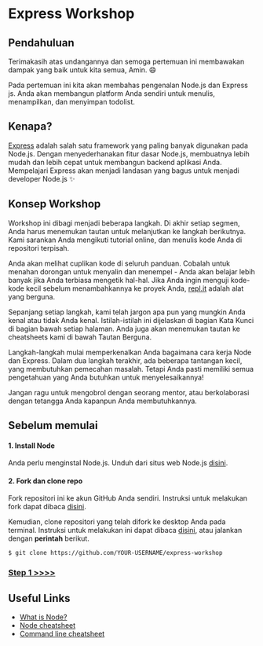 # Express Workshop

## Pendahuluan

Terimakasih atas undangannya dan semoga pertemuan ini membawakan dampak yang baik untuk kita semua, Amin. :smile:

Pada pertemuan ini kita akan membahas pengenalan Node.js dan Express js. Anda akan membangun platform Anda sendiri untuk menulis, menampilkan, dan menyimpan todolist.

## Kenapa?

[Express](http://expressjs.com/) adalah salah satu framework yang paling banyak digunakan pada Node.js. Dengan menyederhanakan fitur dasar Node.js, membuatnya lebih mudah dan lebih cepat untuk membangun backend aplikasi Anda. Mempelajari Express akan menjadi landasan yang bagus untuk menjadi developer Node.js :sparkles:

## Konsep Workshop

Workshop ini dibagi menjadi beberapa langkah. Di akhir setiap segmen, Anda harus menemukan tautan untuk melanjutkan ke langkah berikutnya. Kami sarankan Anda mengikuti tutorial online, dan menulis kode Anda di repositori terpisah.

Anda akan melihat cuplikan kode di seluruh panduan. Cobalah untuk menahan dorongan untuk menyalin dan menempel - Anda akan belajar lebih banyak jika Anda terbiasa mengetik hal-hal. Jika Anda ingin menguji kode-kode kecil sebelum menambahkannya ke proyek Anda, [repl.it](repl.it) adalah alat yang berguna.

Sepanjang setiap langkah, kami telah jargon apa pun yang mungkin Anda kenal atau tidak Anda kenal. Istilah-istilah ini dijelaskan di bagian Kata Kunci di bagian bawah setiap halaman. Anda juga akan menemukan tautan ke cheatsheets kami di bawah Tautan Berguna.

Langkah-langkah mulai memperkenalkan Anda bagaimana cara kerja Node dan Express. Dalam dua langkah terakhir, ada beberapa tantangan kecil, yang membutuhkan pemecahan masalah. Tetapi Anda pasti memiliki semua pengetahuan yang Anda butuhkan untuk menyelesaikannya!

Jangan ragu untuk mengobrol dengan seorang mentor, atau berkolaborasi dengan tetangga Anda kapanpun Anda membutuhkannya.

## Sebelum memulai

#### 1. Install Node

Anda perlu menginstal Node.js. Unduh dari situs web Node.js [disini](https://nodejs.org/en/).

#### 2. Fork dan clone repo

Fork repositori ini ke akun GitHub Anda sendiri. Instruksi untuk melakukan fork dapat dibaca [disini](https://help.github.com/articles/fork-a-repo/).

Kemudian, clone repositori yang telah difork ke desktop Anda pada terminal. Instruksi untuk melakukan ini dapat dibaca [disini](https://help.github.com/articles/cloning-a-repository/), atau jalankan dengan **perintah** berikut.

`$ git clone https://github.com/YOUR-USERNAME/express-workshop`

### [Step 1 >>>>](https://github.com/node-girls/express-workshop/blob/master/step01.md)

## Useful Links

* [What is Node?](https://github.com/node-girls/what-is-node)
* [Node cheatsheet](https://github.com/node-girls/cheatsheets/blob/master/node-cheatsheet.md)
* [Command line cheatsheet](https://github.com/node-girls/cheatsheets/blob/master/command-line-cheatsheet.md)
